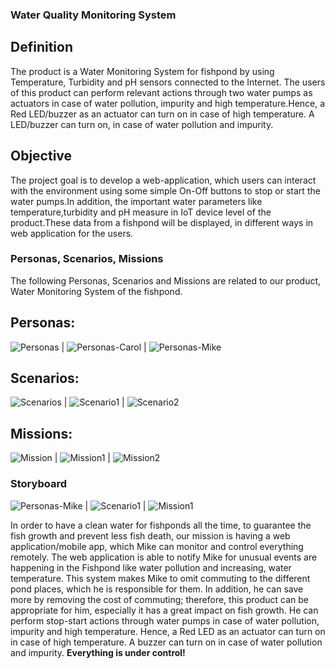 ### Water Quality Monitoring System

## Definition

The product is a Water Monitoring System for fishpond by using Temperature, Turbidity and pH sensors connected to the Internet.
The users of this product can perform relevant actions through two water pumps as actuators in case of water pollution, impurity
and high temperature.Hence, a Red LED/buzzer as an actuator can turn on in case of high temperature. A LED/buzzer can turn on,
in case of water pollution and impurity. 

## Objective

The project goal is to develop a web-application, which users can interact with the environment using 
some simple On-Off buttons to stop or start the water pumps.In addition, the important water parameters
like temperature,turbidity and pH measure in IoT device level of the product.These data from a fishpond will be displayed,
in different ways in web application for the users.


### Personas, Scenarios, Missions

The following Personas, Scenarios and Missions are related to our product, Water Monitoring System of the fishpond.

## Personas:

![Personas](https://user-images.githubusercontent.com/81986838/118861813-3916a280-b8dd-11eb-81fb-869d3984847f.jpg) | ![Personas-Carol](https://user-images.githubusercontent.com/81986838/118861863-49c71880-b8dd-11eb-90f7-6968c55be49d.jpg) | ![Personas-Mike](https://user-images.githubusercontent.com/81986838/118861908-55b2da80-b8dd-11eb-80f2-35828de7dd64.jpg)

## Scenarios:

![Scenarios](https://user-images.githubusercontent.com/81986838/118862064-8430b580-b8dd-11eb-9763-e39b1abd4de6.jpg) | ![Scenario1](https://user-images.githubusercontent.com/81986838/118862115-93affe80-b8dd-11eb-8f00-32d990ceccc0.jpg) | ![Scenario2](https://user-images.githubusercontent.com/81986838/118862156-a32f4780-b8dd-11eb-8e96-bfe0b60497a5.jpg)

## Missions:

![Mission](https://user-images.githubusercontent.com/81986838/118861479-d6250b80-b8dc-11eb-8624-26ae73eaf4d2.jpg) | ![Mission1](https://user-images.githubusercontent.com/81986838/118861694-14bac600-b8dd-11eb-9553-63cf137ace49.jpg) | ![Mission2](https://user-images.githubusercontent.com/81986838/118861746-22704b80-b8dd-11eb-8455-7b1e0192da89.jpg)

### Storyboard


![Personas-Mike](https://user-images.githubusercontent.com/81986838/118861908-55b2da80-b8dd-11eb-80f2-35828de7dd64.jpg) | ![Scenario1](https://user-images.githubusercontent.com/81986838/118862115-93affe80-b8dd-11eb-8f00-32d990ceccc0.jpg) | ![Mission1](https://user-images.githubusercontent.com/81986838/118861694-14bac600-b8dd-11eb-9553-63cf137ace49.jpg)


In order to have a clean water for fishponds all the time, to guarantee the fish growth and prevent less fish death,
our mission is having a web application/mobile app, which Mike can monitor and control everything remotely.
The web application is able to notify Mike for unusual events are happening in the Fishpond like water pollution and increasing,
water temperature. This system makes Mike to omit commuting to the different pond places, which he is responsible for them.
In addition, he can save more by removing the cost of commuting; therefore, this product can be appropriate for him,
especially it has a great impact on fish growth. He can perform stop-start actions through water pumps in case of water pollution,
impurity and high temperature. Hence, a Red LED as an actuator can turn on in case of high temperature. A buzzer can turn on
in case of water pollution and impurity. **Everything is under control!**
